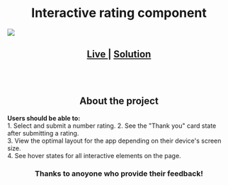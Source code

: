 <h1 align="center">Interactive rating component</h1>
<img src="https://github.com/Squashim/interactive-rating-compontent/blob/main/images/preview.jpg">
<div align="center">
  <h2>
    <a href="https://squashim.github.io/interactive-rating-compontent/" color="white">
      Live
    </a>
    <span> | </span>
    <a href="https://www.frontendmentor.io/solutions/interactive-rating-component-with-js-A-dV0RnKEe">
      Solution
    </a>
  </h2>
</div><br><br>
<h2 align="center">About the project</h2>
<b>Users should be able to:</b>
<br>1. Select and submit a number rating.
2. See the "Thank you" card state after submitting a rating.
<br>
3. View the optimal layout for the app depending on their device's screen size.
<br>
4. See hover states for all interactive elements on the page.
<br>
<h3 align="center">Thanks to anoyone who provide their feedback!</h3>
